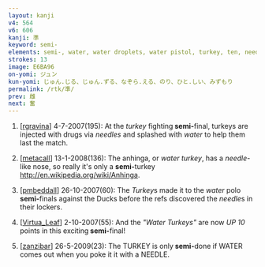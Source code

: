 ```yaml
---
layout: kanji
v4: 564
v6: 606
kanji: 準
keyword: semi-
elements: semi-, water, water droplets, water pistol, turkey, ten, needle
strokes: 13
image: E6BA96
on-yomi: ジュン
kun-yomi: じゅん.じる、じゅん.ずる、なぞら.える、のり、ひと.しい、みずもり
permalink: /rtk/準/
prev: 雌
next: 奮
---
```


1) [<a href="http://kanji.koohii.com/profile/rgravina">rgravina</a>] 4-7-2007(195): At the <em>turkey</em> fighting<strong> semi-</strong>final, turkeys are injected with drugs via <em>needles</em> and splashed with <em>water</em> to help them last the match.

2) [<a href="http://kanji.koohii.com/profile/metacall">metacall</a>] 13-1-2008(136): The anhinga, or <em>water</em> <em>turkey</em>, has a <em>needle</em>-like nose, so really it&#039;s only a <strong>semi-</strong>turkey <a href="http://en.wikipedia.org/wiki/Anhinga">http://en.wikipedia.org/wiki/Anhinga</a>.

3) [<a href="http://kanji.koohii.com/profile/pmbeddall">pmbeddall</a>] 26-10-2007(60): The <em>Turkey</em>s made it to the <em>water</em> polo<strong> semi-</strong>finals against the Ducks before the refs discovered the <em>needle</em>s in their lockers.

4) [<a href="http://kanji.koohii.com/profile/Virtua_Leaf">Virtua_Leaf</a>] 2-10-2007(55): And the <em>&quot;Water Turkeys&quot;</em> are now <em>UP 10</em> points in this exciting<strong> semi-</strong>final!

5) [<a href="http://kanji.koohii.com/profile/zanzibar">zanzibar</a>] 26-5-2009(23): The TURKEY is only<strong> semi-</strong>done if WATER comes out when you poke it it with a NEEDLE.

